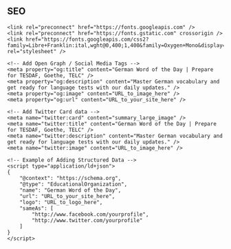 ## SEO

<!DOCTYPE html>
<html lang="en" data-bs-theme="light">
<head>
    <meta charset="UTF-8" />
    <link rel="icon" href="./src/image/Flag_of_Germany.png" type="image/png" />
    <meta name="viewport" content="width=device-width, initial-scale=1.0" />
    <meta name="description" content="Learn a new German word every day! Explore the most commonly used German vocabulary and prepare for language proficiency tests like TESDAF, Goethe-Institut, and TELC." />
    <title>German Word of the Day | Prepare for TESDAF, Goethe, TELC</title>

    <link rel="preconnect" href="https://fonts.googleapis.com" />
    <link rel="preconnect" href="https://fonts.gstatic.com" crossorigin />
    <link href="https://fonts.googleapis.com/css2?family=Libre+Franklin:ital,wght@0,400;1,400&family=Oxygen+Mono&display=swap" rel="stylesheet" />

    <!-- Add Open Graph / Social Media Tags -->
    <meta property="og:title" content="German Word of the Day | Prepare for TESDAF, Goethe, TELC" />
    <meta property="og:description" content="Master German vocabulary and get ready for language tests with our daily updates." />
    <meta property="og:image" content="URL_to_image_here" />
    <meta property="og:url" content="URL_to_your_site_here" />

    <!-- Add Twitter Card data -->
    <meta name="twitter:card" content="summary_large_image" />
    <meta name="twitter:title" content="German Word of the Day | Prepare for TESDAF, Goethe, TELC" />
    <meta name="twitter:description" content="Master German vocabulary and get ready for language tests with our daily updates." />
    <meta name="twitter:image" content="URL_to_image_here" />

    <!-- Example of Adding Structured Data -->
    <script type="application/ld+json">
    {
        "@context": "https://schema.org",
        "@type": "EducationalOrganization",
        "name": "German Word of the Day",
        "url": "URL_to_your_site_here",
        "logo": "URL_to_logo_here",
        "sameAs": [
            "http://www.facebook.com/yourprofile",
            "http://www.twitter.com/yourprofile"
        ]
    }
    </script>

</head>
<body>
    <div id="root"></div>
    <script type="module" src="/src/main.jsx"></script>
</body>
</html>
